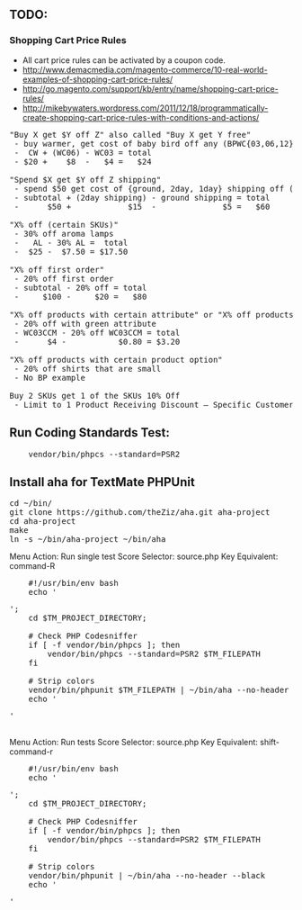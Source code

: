 
## TODO:

### Shopping Cart Price Rules

* All cart price rules can be activated by a coupon code.
* http://www.demacmedia.com/magento-commerce/10-real-world-examples-of-shopping-cart-price-rules/
* http://go.magento.com/support/kb/entry/name/shopping-cart-price-rules/
* http://mikebywaters.wordpress.com/2011/12/18/programmatically-create-shopping-cart-price-rules-with-conditions-and-actions/

<pre>
"Buy X get $Y off Z" also called "Buy X get Y free"
 - buy warmer, get cost of baby bird off any (BPWC{03,06,12})
 -  CW + (WC06) - WC03 = total
 - $20 +    $8  -   $4 =   $24

"Spend $X get $Y off Z shipping"
 - spend $50 get cost of {ground, 2day, 1day} shipping off (selected shipping)
 - subtotal + (2day shipping) - ground shipping = total
 -      $50 +            $15  -              $5 =   $60

"X% off (certain SKUs)"
 - 30% off aroma lamps
 -   AL - 30% AL =  total
 -  $25 -  $7.50 = $17.50

"X% off first order"
 - 20% off first order
 - subtotal - 20% off = total
 -     $100 -     $20 =   $80

"X% off products with certain attribute" or "X% off products of a certain color"
 - 20% off with green attribute
 - WC03CCM - 20% off WC03CCM = total
 -      $4 -           $0.80 = $3.20

"X% off products with certain product option"
 - 20% off shirts that are small
 - No BP example

Buy 2 SKUs get 1 of the SKUs 10% Off
 - Limit to 1 Product Receiving Discount – Specific Customer Segment
</pre>

## Run Coding Standards Test:

<pre>
    vendor/bin/phpcs --standard=PSR2
</pre>

## Install aha for TextMate PHPUnit

<pre>
cd ~/bin/
git clone https://github.com/theZiz/aha.git aha-project
cd aha-project
make
ln -s ~/bin/aha-project ~/bin/aha
</pre>

Menu Action: Run single test
Score Selector: source.php
Key Equivalent: command-R
<pre>
    #!/usr/bin/env bash
    echo '<pre>';
    cd $TM_PROJECT_DIRECTORY;

    # Check PHP Codesniffer
    if [ -f vendor/bin/phpcs ]; then
        vendor/bin/phpcs --standard=PSR2 $TM_FILEPATH
    fi

    # Strip colors
    vendor/bin/phpunit $TM_FILEPATH | ~/bin/aha --no-header --black
    echo '</pre>'
</pre>

Menu Action: Run tests
Score Selector: source.php
Key Equivalent: shift-command-r
<pre>
    #!/usr/bin/env bash
    echo '<pre>';
    cd $TM_PROJECT_DIRECTORY;

    # Check PHP Codesniffer
    if [ -f vendor/bin/phpcs ]; then
        vendor/bin/phpcs --standard=PSR2 $TM_FILEPATH
    fi

    # Strip colors
    vendor/bin/phpunit | ~/bin/aha --no-header --black
    echo '</pre>'
</pre>

